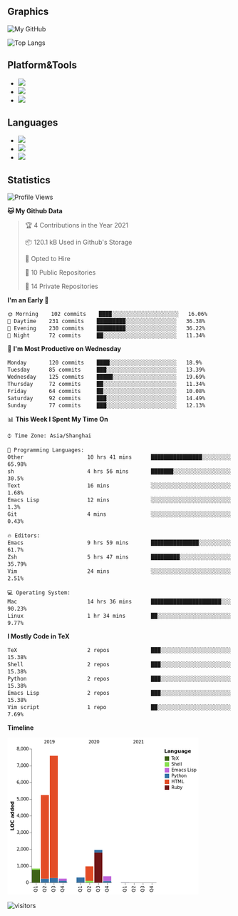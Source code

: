 ## Graphics

![My GitHub](https://github-readme-stats.vercel.app/api?username=SteamedFish&count_private=true&show_icons=true&theme=buefy&include_all_commits=false)

![Top Langs](https://github-readme-stats.vercel.app/api/top-langs/?username=SteamedFish&theme=buefy&hide=ruby&count_private=true&show_icons=true&layout=compact)

## Platform&Tools

* [![](https://img.shields.io/badge/ArchLinux--purple?style=flat-square&logo=ArchLinux)](https://www.archlinux.org/)
* [![](https://img.shields.io/badge/Gentoo-testing-purple?style=flat-square&logo=Gentoo)](https://www.gentoo.org/)
* [![](https://img.shields.io/badge/Doom%20Emacs-28-blue?style=flat-square&logo=Gnu%20emacs&logoColor=white)](https://www.gnu.org/software/emacs/)

## Languages

* [![](https://img.shields.io/badge/-Python-3776AB?style=flat-square&logo=python&logoColor=white)](https://www.python.org/)
* [![](https://img.shields.io/badge/-Bash-00ADD8?style=flat-square&logo=Gnu-bash&logoColor=white)](https://www.gnu.org/software/bash/)
* [![](https://img.shields.io/badge/-Go-00ADD8?style=flat-square&logo=go&logoColor=white)](https://golang.org/)

## Statistics

<!--START_SECTION:waka-->
![Profile Views](http://img.shields.io/badge/Profile%20Views-12-blue)

**🐱 My Github Data** 

> 🏆 4 Contributions in the Year 2021
 > 
> 📦 120.1 kB Used in Github's Storage 
 > 
> 💼 Opted to Hire
 > 
> 📜 10 Public Repositories 
 > 
> 🔑 14 Private Repositories  
 > 
**I'm an Early 🐤** 

```text
🌞 Morning    102 commits    ████░░░░░░░░░░░░░░░░░░░░░   16.06% 
🌆 Daytime    231 commits    █████████░░░░░░░░░░░░░░░░   36.38% 
🌃 Evening    230 commits    █████████░░░░░░░░░░░░░░░░   36.22% 
🌙 Night      72 commits     ██░░░░░░░░░░░░░░░░░░░░░░░   11.34%

```
📅 **I'm Most Productive on Wednesday** 

```text
Monday       120 commits    ████░░░░░░░░░░░░░░░░░░░░░   18.9% 
Tuesday      85 commits     ███░░░░░░░░░░░░░░░░░░░░░░   13.39% 
Wednesday    125 commits    █████░░░░░░░░░░░░░░░░░░░░   19.69% 
Thursday     72 commits     ██░░░░░░░░░░░░░░░░░░░░░░░   11.34% 
Friday       64 commits     ██░░░░░░░░░░░░░░░░░░░░░░░   10.08% 
Saturday     92 commits     ███░░░░░░░░░░░░░░░░░░░░░░   14.49% 
Sunday       77 commits     ███░░░░░░░░░░░░░░░░░░░░░░   12.13%

```


📊 **This Week I Spent My Time On** 

```text
⌚︎ Time Zone: Asia/Shanghai

💬 Programming Languages: 
Other                    10 hrs 41 mins      ████████████████░░░░░░░░░   65.98% 
sh                       4 hrs 56 mins       ███████░░░░░░░░░░░░░░░░░░   30.5% 
Text                     16 mins             ░░░░░░░░░░░░░░░░░░░░░░░░░   1.68% 
Emacs Lisp               12 mins             ░░░░░░░░░░░░░░░░░░░░░░░░░   1.3% 
Git                      4 mins              ░░░░░░░░░░░░░░░░░░░░░░░░░   0.43%

🔥 Editors: 
Emacs                    9 hrs 59 mins       ███████████████░░░░░░░░░░   61.7% 
Zsh                      5 hrs 47 mins       █████████░░░░░░░░░░░░░░░░   35.79% 
Vim                      24 mins             ░░░░░░░░░░░░░░░░░░░░░░░░░   2.51%

💻 Operating System: 
Mac                      14 hrs 36 mins      ██████████████████████░░░   90.23% 
Linux                    1 hr 34 mins        ██░░░░░░░░░░░░░░░░░░░░░░░   9.77%

```

**I Mostly Code in TeX** 

```text
TeX                      2 repos             ███░░░░░░░░░░░░░░░░░░░░░░   15.38% 
Shell                    2 repos             ███░░░░░░░░░░░░░░░░░░░░░░   15.38% 
Python                   2 repos             ███░░░░░░░░░░░░░░░░░░░░░░   15.38% 
Emacs Lisp               2 repos             ███░░░░░░░░░░░░░░░░░░░░░░   15.38% 
Vim script               1 repo              ██░░░░░░░░░░░░░░░░░░░░░░░   7.69%

```


**Timeline**

![Chart not found](https://raw.githubusercontent.com/SteamedFish/SteamedFish/master/charts/bar_graph.png) 


<!--END_SECTION:waka-->

![visitors](https://visitor-badge.laobi.icu/badge?page_id=SteamedFish.SteamedFish)

